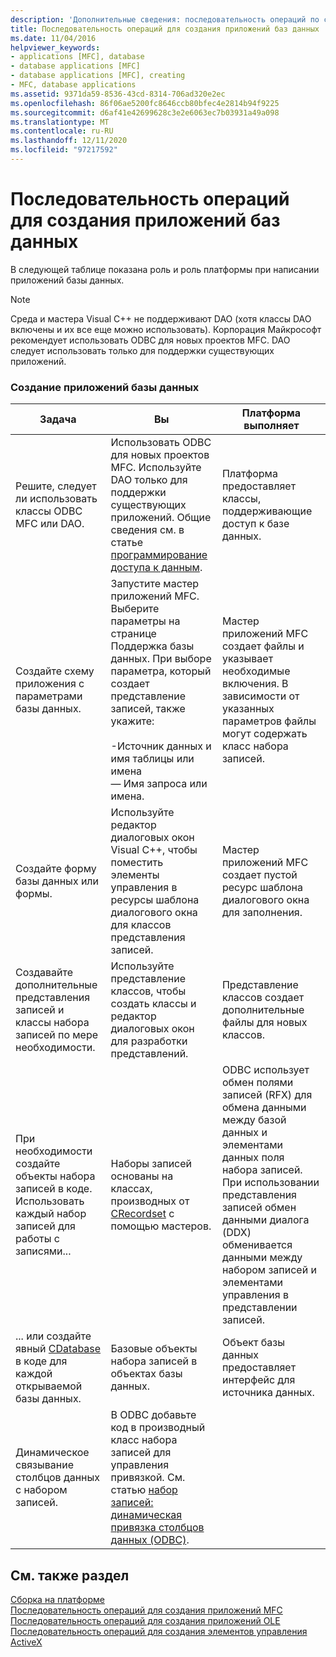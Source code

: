 ```yaml
---
description: 'Дополнительные сведения: последовательность операций по созданию приложений базы данных'
title: Последовательность операций для создания приложений баз данных
ms.date: 11/04/2016
helpviewer_keywords:
- applications [MFC], database
- database applications [MFC]
- database applications [MFC], creating
- MFC, database applications
ms.assetid: 9371da59-8536-43cd-8314-706ad320e2ec
ms.openlocfilehash: 86f06ae5200fc8646ccb80bfec4e2814b94f9225
ms.sourcegitcommit: d6af41e42699628c3e2e6063ec7b03931a49a098
ms.translationtype: MT
ms.contentlocale: ru-RU
ms.lasthandoff: 12/11/2020
ms.locfileid: "97217592"
---
```

# <a name="sequence-of-operations-for-creating-database-applications"></a>Последовательность операций для создания приложений баз данных

В следующей таблице показана роль и роль платформы при написании приложений базы данных.

> [!NOTE]
> Среда и мастера Visual C++ не поддерживают DAO (хотя классы DAO включены и их все еще можно использовать). Корпорация Майкрософт рекомендует использовать ODBC для новых проектов MFC. DAO следует использовать только для поддержки существующих приложений.

### <a name="creating-database-applications"></a>Создание приложений базы данных

|Задача|Вы|Платформа выполняет|
|----------|------------|------------------------|
|Решите, следует ли использовать классы ODBC MFC или DAO.|Использовать ODBC для новых проектов MFC. Используйте DAO только для поддержки существующих приложений. Общие сведения см. в статье [программирование доступа к данным](../data/data-access-programming-mfc-atl.md).|Платформа предоставляет классы, поддерживающие доступ к базе данных.|
|Создайте схему приложения с параметрами базы данных.|Запустите мастер приложений MFC. Выберите параметры на странице Поддержка базы данных. При выборе параметра, который создает представление записей, также укажите:<br /><br />-Источник данных и имя таблицы или имена<br />— Имя запроса или имена.|Мастер приложений MFC создает файлы и указывает необходимые включения. В зависимости от указанных параметров файлы могут содержать класс набора записей.|
|Создайте форму базы данных или формы.|Используйте редактор диалоговых окон Visual C++, чтобы поместить элементы управления в ресурсы шаблона диалогового окна для классов представления записей.|Мастер приложений MFC создает пустой ресурс шаблона диалогового окна для заполнения.|
|Создавайте дополнительные представления записей и классы набора записей по мере необходимости.|Используйте представление классов, чтобы создать классы и редактор диалоговых окон для разработки представлений.|Представление классов создает дополнительные файлы для новых классов.|
|При необходимости создайте объекты набора записей в коде. Использовать каждый набор записей для работы с записями...|Наборы записей основаны на классах, производных от [CRecordset](../mfc/reference/crecordset-class.md) с помощью мастеров.|ODBC использует обмен полями записей (RFX) для обмена данными между базой данных и элементами данных поля набора записей. При использовании представления записей обмен данными диалога (DDX) обменивается данными между набором записей и элементами управления в представлении записей.|
|... или создайте явный [CDatabase](../mfc/reference/cdatabase-class.md) в коде для каждой открываемой базы данных.|Базовые объекты набора записей в объектах базы данных.|Объект базы данных предоставляет интерфейс для источника данных.|
|Динамическое связывание столбцов данных с набором записей.|В ODBC добавьте код в производный класс набора записей для управления привязкой. См. статью [набор записей: динамическая привязка столбцов данных (ODBC)](../data/odbc/recordset-dynamically-binding-data-columns-odbc.md).||

## <a name="see-also"></a>См. также раздел

[Сборка на платформе](../mfc/building-on-the-framework.md)<br/>
[Последовательность операций для создания приложений MFC](../mfc/sequence-of-operations-for-building-mfc-applications.md)<br/>
[Последовательность операций для создания приложений OLE](../mfc/sequence-of-operations-for-creating-ole-applications.md)<br/>
[Последовательность операций для создания элементов управления ActiveX](../mfc/sequence-of-operations-for-creating-activex-controls.md)
